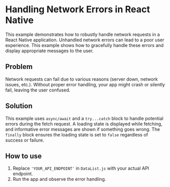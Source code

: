 # Handling Network Errors in React Native

This example demonstrates how to robustly handle network requests in a React Native application.  Unhandled network errors can lead to a poor user experience.  This example shows how to gracefully handle these errors and display appropriate messages to the user.

## Problem

Network requests can fail due to various reasons (server down, network issues, etc.).  Without proper error handling, your app might crash or silently fail, leaving the user confused.

## Solution

This example uses `async/await` and a `try...catch` block to handle potential errors during the fetch request.  A loading state is displayed while fetching, and informative error messages are shown if something goes wrong.  The `finally` block ensures the loading state is set to `false` regardless of success or failure.

## How to use

1.  Replace `'YOUR_API_ENDPOINT'` in `DataList.js` with your actual API endpoint.
2.  Run the app and observe the error handling.
